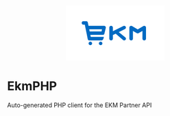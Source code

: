 <p align="center">
    <a href="https://www.ekm.com">
        <img src="/assets/ekm-logo-EKMBLUE-230x130.png">
    </a>
</p>

# EkmPHP
Auto-generated PHP client for the EKM Partner API
